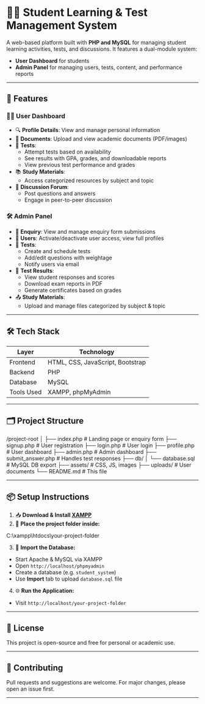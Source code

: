 # 🧑‍🎓 Student Learning & Test Management System

A web-based platform built with **PHP and MySQL** for managing student learning activities, tests, and discussions. It features a dual-module system:

- **User Dashboard** for students
- **Admin Panel** for managing users, tests, content, and performance reports

---

## 🚀 Features

### 👨‍🎓 User Dashboard
- 🔍 **Profile Details**: View and manage personal information
- 📁 **Documents**: Upload and view academic documents (PDF/images)
- 🧪 **Tests**:
  - Attempt tests based on availability
  - See results with GPA, grades, and downloadable reports
  - View previous test performance and grades
- 📚 **Study Materials**:
  - Access categorized resources by subject and topic
- 💬 **Discussion Forum**:
  - Post questions and answers
  - Engage in peer-to-peer discussion

### 🛠️ Admin Panel
- 📩 **Enquiry**: View and manage enquiry form submissions
- 👥 **Users**: Activate/deactivate user access, view full profiles
- 🧠 **Tests**:
  - Create and schedule tests
  - Add/edit questions with weightage
  - Notify users via email
- 🧾 **Test Results**:
  - View student responses and scores
  - Download exam reports in PDF
  - Generate certificates based on grades
- 📤 **Study Materials**:
  - Upload and manage files categorized by subject & topic

---

## 🛠️ Tech Stack

| Layer        | Technology           |
|--------------|----------------------|
| Frontend     | HTML, CSS, JavaScript, Bootstrap |
| Backend      | PHP                  |
| Database     | MySQL                |
| Tools Used   | XAMPP, phpMyAdmin    |

---

## 🗂️ Project Structure

/project-root
│
├── index.php # Landing page or enquiry form
├── signup.php # User registration
├── login.php # User login
├── profile.php # User dashboard
├── admin.php # Admin dashboard
├── submit_answer.php # Handles test responses
├── db/
│ └── database.sql # MySQL DB export
├── assets/ # CSS, JS, images
├── uploads/ # User documents
└── README.md # This file


---

## 📦 Setup Instructions

1. 📥 **Download & Install [XAMPP](https://www.apachefriends.org/)**
2. 📁 **Place the project folder inside:**

C:\xampp\htdocs\your-project-folder

3. 🧾 **Import the Database:**
- Start Apache & MySQL via XAMPP
- Open `http://localhost/phpmyadmin`
- Create a database (e.g. `student_system`)
- Use **Import** tab to upload `database.sql` file
4. 🌐 **Run the Application:**
- Visit `http://localhost/your-project-folder`

---

## 📄 License

This project is open-source and free for personal or academic use.

---

## 🤝 Contributing

Pull requests and suggestions are welcome. For major changes, please open an issue first.

---

